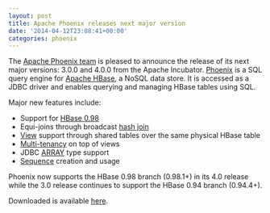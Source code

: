 ```yaml
---
layout: post
title: Apache Phoenix releases next major version
date: '2014-04-12T23:08:41+00:00'
categories: phoenix
---
```

<p>
The <a href="http://phoenix.incubator.apache.org/team.html" target="_blank" title="Apache Phoenix team">Apache Phoenix team</a> is pleased to announce the release of its next major versions: 3.0.0 and 4.0.0 from the Apache Incubator. <a href="http://phoenix.incubator.apache.org" target="_blank" title="Phoenix">Phoenix</a> is a SQL query engine for <a href="https://hbase.apache.org/" target="_blank" title="Apache HBase">Apache HBase</a>, a NoSQL data store. It is accessed as a JDBC driver and enables querying and managing HBase tables using SQL.

</p> 
  <p>Major new features include:</p> 
  <p> </p> 
  <ul> 
    <li>Support for <a href="https://blogs.apache.org/hbase/entry/apache_hbase_0_98_0" target="_blank" title="HBase 0.98">HBase 0.98</a></li> 
    <li>Equi-joins through broadcast <a href="http://phoenix.incubator.apache.org/joins.html" target="_blank" title="hash join">hash join</a></li> 
    <li><a href="http://phoenix.incubator.apache.org/views.html" target="_blank" title="view">View</a> support through shared tables over the same physical HBase table</li> 
    <li><a href="http://phoenix.incubator.apache.org/multi-tenancy.html" target="_blank" title="Multi-tenancy">Multi-tenancy</a> on top of views</li> 
    <li>JDBC <a href="http://phoenix.incubator.apache.org/array_type.html" target="_blank" title="ARRAY">ARRAY</a> type support</li> 
    <li><a href="http://phoenix.incubator.apache.org/sequences.html" target="_blank" title="Sequence">Sequence</a> creation and usage</li> 
  </ul> 
  <p> </p> 
  <p>Phoenix now supports the HBase 0.98 branch (0.98.1+) in its 4.0 release while the 3.0 release continues to support the HBase 0.94 branch (0.94.4+).</p> 
  <p>Downloaded is available <a href="http://phoenix.incubator.apache.org/download.html" target="_blank" title="download">here</a>.</p>
